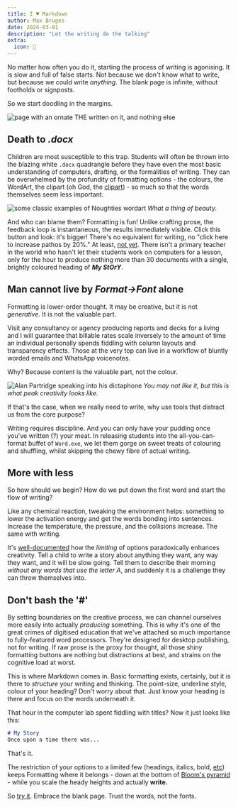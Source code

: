 ```yaml
---
title: I ♥ Markdown
author: Max Bruges
date: 2024-03-01
description: "Let the writing do the talking"
extra:
  icon: 📝
---
```


No matter how often you do it, starting the process of writing is agonising. It is slow and full of false starts. Not because we don't know what to write, but because we could write *anything*. The blank page is infinite, without footholds or signposts.

So we start doodling in the margins.

![page with an ornate THE written on it, and nothing else](/images/the-sponge.webp)

## Death to *.docx*

Children are most susceptible to this trap. Students will often be thrown into the blazing white `.docx`  quadrangle before they have even the most basic understanding of computers, drafting, or the formalities of writing.  They can be overwhelmed by the profundity of formatting options - the colours, the WordArt, the clipart (oh God, the [clipart](https://clipart-library.com/clipart/1578505.htm)) - so much so that the words themselves seem less important.

![some classic examples of Noughties wordart](https://filestore.community.support.microsoft.com/api/images/f1ee3b61-7f71-40cd-8858-25766afb8d66?upload=true)
*What a thing of beauty.*

And who can blame them? Formatting is fun! Unlike crafting prose, the feedback loop is instantaneous, the results immediately visible. Click this button and look: it's bigger! There's no equivalent for writing, no "click here to increase pathos by 20%." At least, [not yet](https://www.folger.edu/blogs/shakespeare-and-beyond/by-false-intelligence-ai-chatgpt-and-the-bard/). There isn't a primary teacher in the world who hasn't let their students work on computers for a lesson, only for the hour to produce nothing more than 30 documents with a single, brightly coloured heading of ***My StOrY***.

## Man cannot live by *Format->Font* alone

Formatting is lower-order thought. It may be creative, but it is not *generative*. It is not the valuable part.

Visit any consultancy or agency producing reports and decks for a living and I will guarantee that billable rates scale inversely to the amount of time an individual personally spends fiddling with column layouts and transparency effects. Those at the very top can live in a workflow of bluntly worded emails and WhatsApp voicenotes.

Why? Because content is the valuable part, not the colour.

![Alan Partridge speaking into his dictaphone](/images/alan-dictaphone.webp)
*You may not like it, but this is what peak creativity looks like.*

If that's the case, when we really need to write, why use tools that distract us from the core purpose?

Writing requires discipline. And you can only have your pudding once you've written (?) your meat. In releasing students into the all-you-can-format buffet of `Word.exe`, we let them gorge on sweet treats of colouring and shuffling, whilst skipping the chewy fibre of actual writing.

## More with less

So how should we begin? How do we put down the first word and start the flow of writing?

Like any chemical reaction, tweaking the environment helps: something to lower the activation energy and get the words bonding into sentences. Increase the temperature, the pressure, and the collisions increase. The same with writing.

It's [well-documented](https://en.wikipedia.org/wiki/Creative_limitation#:~:text=Creative%20limitation%20is%20the%20concept,oneself%20can%20actually%20drive%20creativity.) how the *limiting* of options paradoxically enhances creativity. Tell a child to write a story about anything they want, any way they want, and it will be slow going. Tell them to describe their morning *without any words that use the letter A*, and suddenly it is a challenge they can throw themselves into.

## Don't bash the '#'

By setting boundaries on the creative process, we can channel ourselves more easily into actually *producing* something. This is why it's one of the great crimes of digitised education that we've attached so much importance to fully-featured word processors. They're designed for desktop publishing, not for writing. If raw prose is the proxy for thought, all those shiny formatting buttons are nothing but distractions at best, and strains on the cognitive load at worst.

This is where Markdown comes in. Basic formatting exists, certainly, but it is there to *structure* your writing and thinking. The point-size, underline style, colour of your heading? Don't worry about that. Just know your heading is there and focus on the words underneath it.

That hour in the computer lab spent fiddling with titles? Now it just looks like this:

```markdown
# My Story
Once upon a time there was...
```

That's it.

The restriction of your options to a limited few (headings, italics, bold, [etc](https://www.markdownguide.org/extended-syntax/)) keeps Formatting where it belongs - down at the bottom of [Bloom's pyramid](https://en.wikipedia.org/wiki/Bloom's_taxonomy#Psychomotor_domain_(action-based)) - while you scale the heady heights and actually **write.**

So [try it](https://writeme.mattstow.com/). Embrace the blank page. Trust the words, not the fonts.
